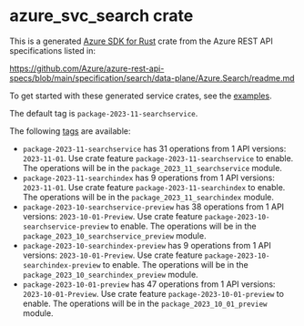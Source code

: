 # azure_svc_search crate

This is a generated [Azure SDK for Rust](https://github.com/Azure/azure-sdk-for-rust) crate from the Azure REST API specifications listed in:

https://github.com/Azure/azure-rest-api-specs/blob/main/specification/search/data-plane/Azure.Search/readme.md

To get started with these generated service crates, see the [examples](https://github.com/Azure/azure-sdk-for-rust/blob/main/services/README.md#examples).

The default tag is `package-2023-11-searchservice`.

The following [tags](https://github.com/Azure/azure-sdk-for-rust/blob/main/services/tags.md) are available:

- `package-2023-11-searchservice` has 31 operations from 1 API versions: `2023-11-01`. Use crate feature `package-2023-11-searchservice` to enable. The operations will be in the `package_2023_11_searchservice` module.
- `package-2023-11-searchindex` has 9 operations from 1 API versions: `2023-11-01`. Use crate feature `package-2023-11-searchindex` to enable. The operations will be in the `package_2023_11_searchindex` module.
- `package-2023-10-searchservice-preview` has 38 operations from 1 API versions: `2023-10-01-Preview`. Use crate feature `package-2023-10-searchservice-preview` to enable. The operations will be in the `package_2023_10_searchservice_preview` module.
- `package-2023-10-searchindex-preview` has 9 operations from 1 API versions: `2023-10-01-Preview`. Use crate feature `package-2023-10-searchindex-preview` to enable. The operations will be in the `package_2023_10_searchindex_preview` module.
- `package-2023-10-01-preview` has 47 operations from 1 API versions: `2023-10-01-Preview`. Use crate feature `package-2023-10-01-preview` to enable. The operations will be in the `package_2023_10_01_preview` module.